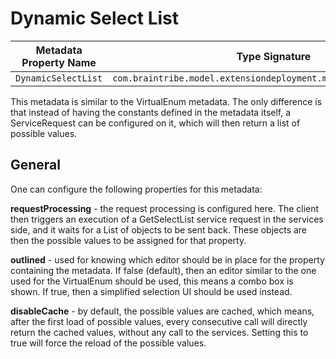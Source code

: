 # Dynamic Select List

Metadata Property Name  | Type Signature  
------- | -----------
`DynamicSelectList` | `com.braintribe.model.extensiondeployment.meta.DynamicSelectList`

This metadata is similar to the VirtualEnum metadata. The only difference is that instead of having the constants defined in the metadata itself, a ServiceRequest can be configured on it, which will then return a list of possible values.

## General

One can configure the following properties for this metadata:

**requestProcessing** - the request processing is configured here. The client then triggers an execution of a GetSelectList service request in the services side, and it waits for a List of objects to be sent back. These objects are then the possible values to be assigned for that property.

**outlined** - used for knowing which editor should be in place for the property containing the metadata. If false (default), then an editor similar to the one used for the VirtualEnum should be used, this means a combo box is shown. If true, then a simplified selection UI should be used instead.

**disableCache** - by default, the possible values are cached, which means, after the first load of possible values, every consecutive call will directly return the cached values, without any call to the services. Setting this to true will force the reload of the possible values.
